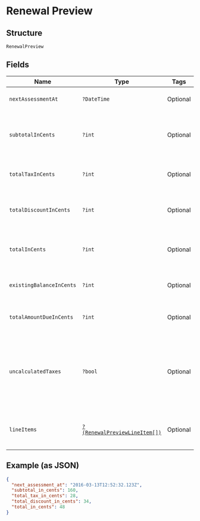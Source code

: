 
# Renewal Preview

## Structure

`RenewalPreview`

## Fields

| Name | Type | Tags | Description | Getter | Setter |
|  --- | --- | --- | --- | --- | --- |
| `nextAssessmentAt` | `?DateTime` | Optional | The timestamp for the subscription’s next renewal | getNextAssessmentAt(): ?\DateTime | setNextAssessmentAt(?\DateTime nextAssessmentAt): void |
| `subtotalInCents` | `?int` | Optional | An integer representing the amount of the total pre-tax, pre-discount charges that will be assessed at the next renewal | getSubtotalInCents(): ?int | setSubtotalInCents(?int subtotalInCents): void |
| `totalTaxInCents` | `?int` | Optional | An integer representing the total tax charges that will be assessed at the next renewal | getTotalTaxInCents(): ?int | setTotalTaxInCents(?int totalTaxInCents): void |
| `totalDiscountInCents` | `?int` | Optional | An integer representing the amount of the coupon discounts that will be applied to the next renewal | getTotalDiscountInCents(): ?int | setTotalDiscountInCents(?int totalDiscountInCents): void |
| `totalInCents` | `?int` | Optional | An integer representing the total amount owed, less any discounts, that will be assessed at the next renewal | getTotalInCents(): ?int | setTotalInCents(?int totalInCents): void |
| `existingBalanceInCents` | `?int` | Optional | An integer representing the amount of the subscription’s current balance | getExistingBalanceInCents(): ?int | setExistingBalanceInCents(?int existingBalanceInCents): void |
| `totalAmountDueInCents` | `?int` | Optional | An integer representing the existing_balance_in_cents plus the total_in_cents | getTotalAmountDueInCents(): ?int | setTotalAmountDueInCents(?int totalAmountDueInCents): void |
| `uncalculatedTaxes` | `?bool` | Optional | A boolean indicating whether or not additional taxes will be calculated at the time of renewal. This will be true if you are using Avalara and the address of the subscription is in one of your defined taxable regions. | getUncalculatedTaxes(): ?bool | setUncalculatedTaxes(?bool uncalculatedTaxes): void |
| `lineItems` | [`?(RenewalPreviewLineItem[])`](../../doc/models/renewal-preview-line-item.md) | Optional | An array of objects representing the individual transactions that will be created at the next renewal | getLineItems(): ?array | setLineItems(?array lineItems): void |

## Example (as JSON)

```json
{
  "next_assessment_at": "2016-03-13T12:52:32.123Z",
  "subtotal_in_cents": 160,
  "total_tax_in_cents": 28,
  "total_discount_in_cents": 34,
  "total_in_cents": 48
}
```

